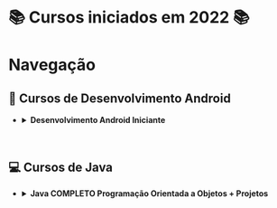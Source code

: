 # 📚 Cursos iniciados em 2022 📚

# **Navegação**

## **📱 Cursos de Desenvolvimento Android**

* <details>
  <summary> <b>Desenvolvimento Android Iniciante</b> </summary>

  Material de apoio

  * [Introdução](/Android/CursoUdemyAndroidIniciante/Introducao/);
  * [Introdução à lógica e algoritmos](/Android/CursoUdemyAndroidIniciante/Introducao-a-logica/);
  * [Android - conceitos e fundamentos](/Android/CursoUdemyAndroidIniciante/Fundamentos/);
  * [Layout - conceitos iniciais](/Android/CursoUdemyAndroidIniciante/Layout-Conceitos-Iniciais/);
  * [Convenções de Código](/Android/CursoUdemyAndroidIniciante/App01ConversorDeMoedas/);
  
  Exercícios

  * [App conversor de moedas](https://github.com/LuizMiguelSR/ConversorMoedas);

  </details>

</details>
&nbsp;

## **💻 Cursos de Java**

* <details>
  <summary> <b>Java COMPLETO Programação Orientada a Objetos + Projetos</b> </summary>

  * Fundamentos e orientação a objeto;

    * [Fundamentos](/Java/CursoUdemyJava/curso_programacao/);

  * Construtores, palavra this, sobrecarga e encapsulamento;

    * [Membros Estáticos](/Java/CursoUdemyJava/boxingEunboxing/);
    * [Classes e atributos](/Java/CursoUdemyJava/exerciciosClassesEAtributos/);
    * [Construtores](/Java/CursoUdemyJava/exercicios_contrutores/);

  * Comportamento de memória, arrays e listas;

    * [Tipo referência X Valor](/Java/CursoUdemyJava/tiposReferenciaTiposValor/);
    * [Vetores](/Java/CursoUdemyJava/vetores/);
    * [Boxing e Unboxing](/Java/CursoUdemyJava/boxingEunboxing/);
    * [Laço for each](/Java/CursoUdemyJava/lacoForEach/);
    * [Listas](/Java/CursoUdemyJava/listasParte02/);
    * [Exercícios 01](/Java/CursoUdemyJava/exerciciosListas/);
    * [Exercícios Resolvidos](/Java/CursoUdemyJava/exercicioResolvidoMatriz/);
    * [Exercícios 02](/Java/CursoUdemyJava/exerciciosMatrizes/);

  * Tópicos especiais em Java;

    * [Trabalhando com datas - Date](/Java/CursoUdemyJava/date/);
    * [Manipulando um Date com Calendar](/Java/CursoUdemyJava/calendar/);

  * Git e Github;

  * Enumerações e composição;

    * [Trabalhando com Enumerações e conversão em String](/Java/CursoUdemyJava/enumeracao/);
    * Falando sobre design;
    * Composição;
    * [Exercício 01 - Composição](/Java/CursoUdemyJava/compositionExercicio01/);
    * [Exercício 02 - StringBuilder](/Java/CursoUdemyJava/compositionExercicio01/);

  </details>
